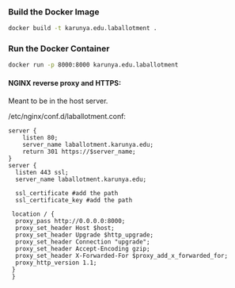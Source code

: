 
### Build the Docker Image
```bash
docker build -t karunya.edu.laballotment .
```


### Run the Docker Container
```bash
docker run -p 8000:8000 karunya.edu.laballotment
```



#### NGINX reverse proxy and HTTPS:
Meant to be in the host server.

/etc/nginx/conf.d/laballotment.conf:
```nginx
server {
    listen 80;
    server_name laballotment.karunya.edu;
    return 301 https://$server_name;
}
server {
  listen 443 ssl;
  server_name laballotment.karunya.edu;

  ssl_certificate #add the path 
  ssl_certificate_key #add the path

 location / {
  proxy_pass http://0.0.0.0:8000;
  proxy_set_header Host $host;
  proxy_set_header Upgrade $http_upgrade;
  proxy_set_header Connection "upgrade";
  proxy_set_header Accept-Encoding gzip;
  proxy_set_header X-Forwarded-For $proxy_add_x_forwarded_for;
  proxy_http_version 1.1;
 }
 }
```
